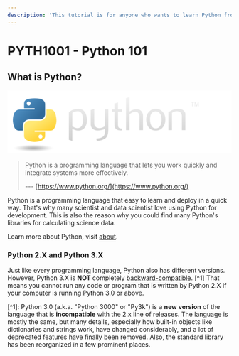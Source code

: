 ```yaml
---
description: 'This tutorial is for anyone who wants to learn Python from zero :)'
---
```


# PYTH1001 - Python 101

## What is Python?

![](.gitbook/assets/image%20%281%29.png)

> Python is a programming language that lets you work quickly and integrate systems more effectively.
>
>  --- [https://www.python.org/](https://www.python.org/)

Python is a programming language that easy to learn and deploy in a quick way. That's why many scientist and data scientist love using Python for development. This is also the reason why you could find many Python's libraries for calculating science data.

Learn more about Python, visit [about](https://www.python.org/about/).

### Python 2.X and Python 3.X

Just like every programming language, Python also has different versions. However, Python 3.X is **NOT** completely [backward-compatible](https://en.wikipedia.org/wiki/Backward_compatibility). \[^1\] That means you cannot run any code or program that is written by Python 2.X if your computer is running Python 3.0 or above.

\[^1\]: Python 3.0 \(a.k.a. "Python 3000" or "Py3k"\) is a **new version** of the language that is **incompatible** with the 2.x line of releases. The language is mostly the same, but many details, especially how built-in objects like dictionaries and strings work, have changed considerably, and a lot of deprecated features have finally been removed. Also, the standard library has been reorganized in a few prominent places.

